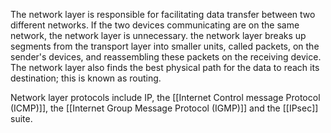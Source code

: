 The network layer is responsible for facilitating data transfer between two different networks. If the two devices communicating are on the same network, the network layer is unnecessary. the network layer breaks up segments from the transport layer into smaller units, called packets, on the sender's devices, and reassembling these packets on the receiving device. The network layer also finds the best physical path for the data to reach its destination; this is known as routing.

Network layer protocols include IP, the [[Internet Control message Protocol (ICMP)]], the [[Internet Group Message Protocol (IGMP)]] and the [[IPsec]] suite.